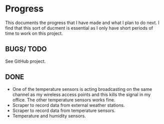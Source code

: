 # Progress

This documents the progress that I have made and what I plan to do next.  I
find that this sort of ducment is essential as I only have short periods of
time to work on this project.

## BUGS/ TODO

See GitHub project.

## DONE

* One of the temperature sensors is acting broadcasting on the same channel as
my wireless access points and this kills the signal in my office.  The other
temperature sensors works fine.
* Scraper to record data from external weather stations.
* Scraper to record data from temperature sensors.
* Temperature and humidity sensors.
